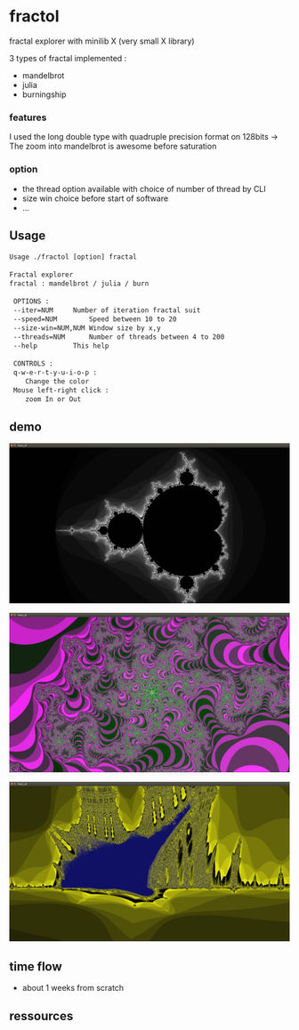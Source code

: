 # fractol

fractal explorer with minilib X (very small X library)

3 types of fractal implemented :

- mandelbrot
- julia
- burningship

### features

I used the long double type with quadruple precision format on 128bits -> The zoom into mandelbrot is awesome before saturation

### option 

- the thread option available with choice of number of thread by CLI
- size win choice before start of software
- ...

## Usage

```
Usage ./fractol [option] fractal

Fractal explorer
fractal : mandelbrot / julia / burn

 OPTIONS :        
 --iter=NUM		Number of iteration fractal suit
 --speed=NUM		Speed between 10 to 20
 --size-win=NUM,NUM	Window size by x,y
 --threads=NUM		Number of threads between 4 to 200
 --help			This help

 CONTROLS :
 q-w-e-r-t-y-u-i-o-p :
	Change the color
 Mouse left-right click :
	zoom In or Out
```

## demo

![1](https://github.com/panaC/fractol/raw/master/img/1.png)

![2](https://github.com/panaC/fractol/raw/master/img/2.png)

![3](https://github.com/panaC/fractol/raw/master/img/3.png)

## time flow

- about 1 weeks from scratch

## ressources
